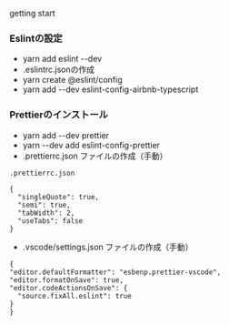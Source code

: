 getting start
### Eslintの設定
- yarn add eslint --dev
- .eslintrc.jsonの作成
- yarn create @eslint/config
- yarn add --dev eslint-config-airbnb-typescript

### Prettierのインストール

- yarn add --dev prettier
- yarn --dev add eslint-config-prettier   
- .prettierrc.json ファイルの作成（手動）

```
.prettierrc.json

{
  "singleQuote": true,
  "semi": true,
  "tabWidth": 2,
  "useTabs": false
}
```
- .vscode/settings.json ファイルの作成（手動）

```
{
"editor.defaultFormatter": "esbenp.prettier-vscode",
"editor.formatOnSave": true,
"editor.codeActionsOnSave": {
  "source.fixAll.eslint": true
}
}
```






